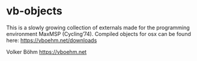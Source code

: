 # vb-objects
This is a slowly growing collection of externals made for the programming environment MaxMSP (Cycling’74).
Compiled objects for osx can be found here: https://vboehm.net/downloads

Volker Böhm
https://vboehm.net
